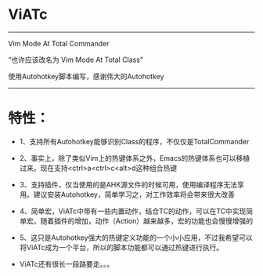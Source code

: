 ViATc
=====
--------------------------------------------

Vim Mode At Total Commander

“也许应该改名为 Vim Mode At Total Class”

使用Autohotkey脚本编写，感谢伟大的Autohotkey

--------------------------------------------

特性：
=====

- 1、支持所有Autohotkey能够识别Class的程序，不仅仅是TotalCommander

- 2、事实上，除了类似Vim上的热键体系之外，Emacs的热键体系也可以移植过来。现在支持\<ctrl\>a\<ctrl\>c\<alt\>d这种组合热键

- 3、支持插件，仅当使用的是AHK源文件的时候可用，使用编译程序无法享用。建议安装Autohotkey，简单学习之，对工作效率将会带来很大改善

- 4、简单宏，ViATc中带有一些内置动作，结合TC的动作，可以在TC中实现简单宏。随着插件的增加，动作（Action）越来越多，宏的功能也会慢慢增强的

- 5、这只是Autohotkey强大的热键定义功能的一个小小应用，不过我希望可以将ViATc成为一个平台，所以的脚本功能都可以通过热键进行执行。

- ViATc还有很长一段路要走。。。
